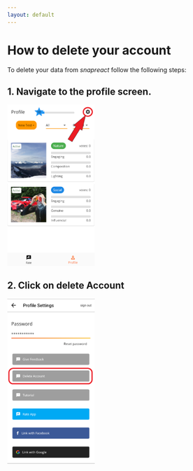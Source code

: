 ```yaml
---
layout: default
---
```

# How to delete your account

To delete your data from <em>snapreact</em> follow the following steps:

## 1. Navigate to the profile screen.

<img src="profile.png" alt="Profile Screen Icon" width="200"/>

## 2. Click on delete Account

<img src="deleteAcc.png" alt="Delete data button" width="200"/>

